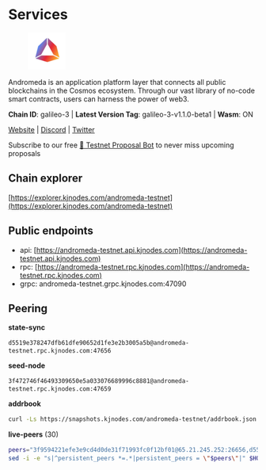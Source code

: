 # Services

<figure><img src="https://raw.githubusercontent.com/kj89/cosmos-images/main/logos/andromeda.png" alt=""><figcaption></figcaption></figure>

Andromeda is an application platform layer that connects all  public blockchains in the Cosmos ecosystem. Through our vast  library of no-code smart contracts, users can harness the power of web3.

**Chain ID**: galileo-3 | **Latest Version Tag**: galileo-3-v1.1.0-beta1 | **Wasm**: ON

[Website](https://www.andromedaprotocol.io) | [Discord](https://discord.gg/wzM3kSN3sE) | [Twitter](https://twitter.com/andromedaprot)



Subscribe to our free [🤖 Testnet Proposal Bot](https://t.me/kjnodes_testnet_proposal_bot) to never miss upcoming proposals


## Chain explorer
[https://explorer.kjnodes.com/andromeda-testnet](https://explorer.kjnodes.com/andromeda-testnet)

## Public endpoints

* api: [https://andromeda-testnet.api.kjnodes.com](https://andromeda-testnet.api.kjnodes.com)
* rpc: [https://andromeda-testnet.rpc.kjnodes.com](https://andromeda-testnet.rpc.kjnodes.com)
* grpc: andromeda-testnet.grpc.kjnodes.com:47090

## Peering

**state-sync**

```text
d5519e378247dfb61dfe90652d1fe3e2b3005a5b@andromeda-testnet.rpc.kjnodes.com:47656
```

**seed-node**

```text
3f472746f46493309650e5a033076689996c8881@andromeda-testnet.rpc.kjnodes.com:47659
```

**addrbook**
```bash
curl -Ls https://snapshots.kjnodes.com/andromeda-testnet/addrbook.json > $HOME/.andromedad/config/addrbook.json
```

**live-peers** (30)
```bash
peers="3f9594221efe3e9cd4d0de31f71993fc0f12bf01@65.21.245.252:26656,d5519e378247dfb61dfe90652d1fe3e2b3005a5b@65.109.68.190:47656,c89e274523cec4a7445afaff1ab35029b090ff5b@65.109.116.204:20156,bd323d2c7ce260b831d20923d390e4a1623f32c4@213.239.215.195:20095,385bda41dc8ce86d0dd4c99d3cf371ca8fccfeb6@135.125.189.131:20095,1141119a7d248cc19b31b18d56162a365954deb9@45.132.106.149:26656,ef8045e2922cf856b73f5fa5efdb79f925204ccf@65.109.117.159:15656,05d3613dfb738ff22d0ea974bd0d1353ecdc6231@65.108.101.124:26656,b6dd58949a8b9c03349bdbec8aeeccd5e0d39283@31.220.74.50:26656,00171178f5d8b22d1a3396d9388adbb8ec1c0541@38.242.208.162:36656,443a51f595c9ca16273ca6146db1375e4223a91f@172.93.110.154:26656,9e14886f7a34c73e65eafb209a9215e2848e9e76@65.108.41.172:29456,32e94653d765d9a43eb9c7a97d752dd96b2a50d6@213.247.154.10:26656,2e6164a7c45c1840494af5db9bc54aacc39a065e@85.239.233.241:26656,fd48e41b990c9ba2cdd3e2f5adf20b8ab237b328@1.15.110.177:26656,28ce2dfb6c76e0baa660ec647bafe4a3b88cb3b0@94.131.118.190:26656,7649ae1ea0dd5f640ac7dd7632a0866cf65e3aa4@31.220.90.78:26656,9230896c5f22a363eed1c3bd3ed8068134b1dedd@124.120.21.244:26656,3b998a882d8d9bcb2869eef988af86254e0e9602@89.116.29.20:26656,05b853c6022c51b2065665e66876e27aee9fed59@149.102.140.189:26656,7002fb6369cd13f8aa1520fd7a81e67a9adf2636@185.119.196.39:26656,7f32e615c80cefdd6b229cba300ef9a94287f3f3@178.250.243.84:26656,fb7db0edee4ee43c2c65a81fd33e201c758d93df@137.184.176.247:47656,c4bb11ae43f4db7b8eef312a3c38861d236eb660@91.201.113.194:26656,ce3a765f7075f3f5aee80bca0c76ca7dbe235731@167.235.198.193:36656,0a9c34419331688b0b40d50fddbee286927602cb@5.78.79.97:26656,85953732c4eb5165724ac6db331240ff0815daf1@1.15.104.210:26656,5c2a752c9b1952dbed075c56c600c3a79b58c395@195.3.220.140:27126,bc8a474a75951713263b2ed96105a70ad38804dc@1.15.131.138:26656,155b0aea2daadbb77e9eb1fbb235d2d81f7467c9@104.248.135.127:47656"
sed -i -e "s|^persistent_peers *=.*|persistent_peers = \"$peers\"|" $HOME/.andromedad/config/config.toml
```
